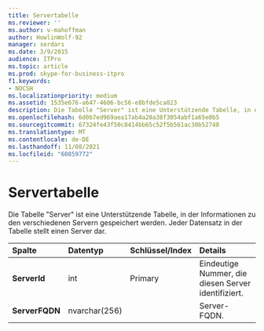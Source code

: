 ```yaml
---
title: Servertabelle
ms.reviewer: ''
ms.author: v-mahoffman
author: HowlinWolf-92
manager: serdars
ms.date: 3/9/2015
audience: ITPro
ms.topic: article
ms.prod: skype-for-business-itpro
f1.keywords:
- NOCSH
ms.localizationpriority: medium
ms.assetid: 1535e676-a647-4606-bc56-e8bfde5ca823
description: Die Tabelle "Server" ist eine Unterstützende Tabelle, in der Informationen zu den verschiedenen Servern gespeichert werden. Jeder Datensatz in der Tabelle stellt einen Server dar.
ms.openlocfilehash: 6d0b7ed969aea17ab4a20a38f3054abf1a65e0b5
ms.sourcegitcommit: 67324fe43f50c8414bb65c52f5b561ac30b52748
ms.translationtype: MT
ms.contentlocale: de-DE
ms.lasthandoff: 11/08/2021
ms.locfileid: "60859772"
---
```

# <a name="servers-table"></a>Servertabelle
 
Die Tabelle "Server" ist eine Unterstützende Tabelle, in der Informationen zu den verschiedenen Servern gespeichert werden. Jeder Datensatz in der Tabelle stellt einen Server dar.
  
|**Spalte**|**Datentyp**|**Schlüssel/Index**|**Details**|
|:-----|:-----|:-----|:-----|
|**ServerId** <br/> |int  <br/> |Primary  <br/> |Eindeutige Nummer, die diesen Server identifiziert.  <br/> |
|**ServerFQDN** <br/> |nvarchar(256)  <br/> | <br/> |Server-FQDN.  <br/> |
   

